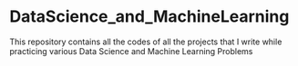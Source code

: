 # DataScience_and_MachineLearning
This repository contains all the codes of all the projects that I write while practicing various Data Science and Machine Learning Problems
